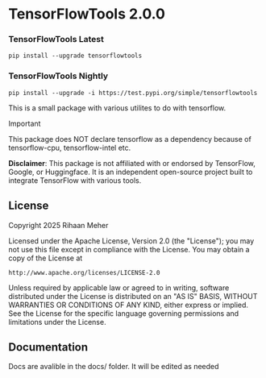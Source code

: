 # TensorFlowTools 2.0.0

### TensorFlowTools Latest

    pip install --upgrade tensorflowtools

### TensorFlowTools Nightly

    pip install --upgrade -i https://test.pypi.org/simple/tensorflowtools

This is a small package with various utilites to do with tensorflow.

> [!IMPORTANT]  
> This package does NOT declare tensorflow as a dependency because of tensorflow-cpu, tensorflow-intel etc.

**Disclaimer**: This package is not affiliated with or endorsed by TensorFlow, Google, or Huggingface. It is an independent open-source project built to integrate TensorFlow with various tools.

## License

Copyright 2025 Rihaan Meher

Licensed under the Apache License, Version 2.0 (the "License");
you may not use this file except in compliance with the License.
You may obtain a copy of the License at

    http://www.apache.org/licenses/LICENSE-2.0

Unless required by applicable law or agreed to in writing, software
distributed under the License is distributed on an "AS IS" BASIS,
WITHOUT WARRANTIES OR CONDITIONS OF ANY KIND, either express or implied.
See the License for the specific language governing permissions and
limitations under the License.

## Documentation

Docs are avalible in the docs/ folder. It will be edited as needed
